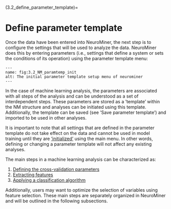 (3.2_define_parameter_template)=
# Define parameter template

Once the data have been entered into NeuroMiner, the next step is to configure the settings that will be used to analyze the data. NeuroMiner does this by entering parameters (i.e., settings that define a system or sets the conditions of its operation) using the parameter template menu:

```{figure} Images/NM_paramtemp_init.png
---
name: fig:3.2_NM_paramtemp_init
alt: The initial parameter template setup menu of neurominer
---
```

In the case of machine learning analysis, the parameters are associated with all steps of the analysis and can be understood as a set of interdependent steps. These parameters are stored as a ’template’ within the NM structure and analyses can be initiated using this template. Additionally, the template can be saved (see ’Save parameter template’) and imported to be used in other analyses.

It is important to note that all settings that are defined in the parameter template do not take effect on the data and cannot be used in model training until they are [’initialized’](3.3_initialize_delete_analyses) using the main menu. In other words, defining or changing a parameter template will not affect any existing analyses.

The main steps in a machine learning analysis can be characterized as:
1. [Defining the cross-validation parameters](3.2.01_paramtemp_cv_settings)
2. [Extracting features](3.2.02_paramtemp_preprocessing_pipeline)
3. [Applying a classification algorithm](3.2.03_paramtemp_classification_algorithm)

Additionally, users may want to optimize the selection of variables using feature selection. These main steps are separately organized in NeuroMiner and will be outlined in the following subsections.
